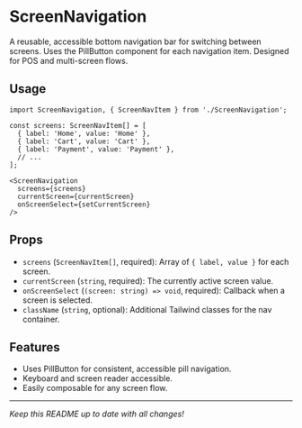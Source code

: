 # ScreenNavigation

A reusable, accessible bottom navigation bar for switching between screens. Uses the PillButton component for each navigation item. Designed for POS and multi-screen flows.

## Usage
```tsx
import ScreenNavigation, { ScreenNavItem } from './ScreenNavigation';

const screens: ScreenNavItem[] = [
  { label: 'Home', value: 'Home' },
  { label: 'Cart', value: 'Cart' },
  { label: 'Payment', value: 'Payment' },
  // ...
];

<ScreenNavigation
  screens={screens}
  currentScreen={currentScreen}
  onScreenSelect={setCurrentScreen}
/>
```

## Props
- `screens` (`ScreenNavItem[]`, required): Array of `{ label, value }` for each screen.
- `currentScreen` (`string`, required): The currently active screen value.
- `onScreenSelect` (`(screen: string) => void`, required): Callback when a screen is selected.
- `className` (`string`, optional): Additional Tailwind classes for the nav container.

## Features
- Uses PillButton for consistent, accessible pill navigation.
- Keyboard and screen reader accessible.
- Easily composable for any screen flow.

---

_Keep this README up to date with all changes!_ 